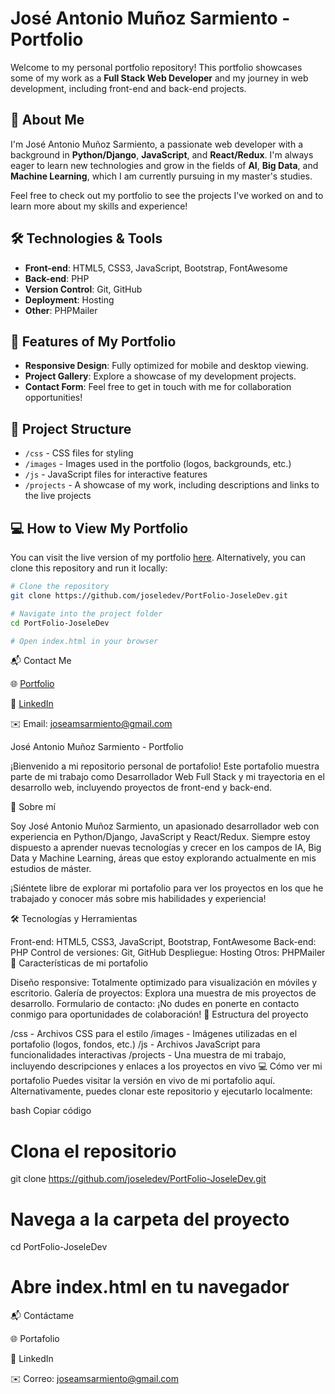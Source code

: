 # José Antonio Muñoz Sarmiento - Portfolio

Welcome to my personal portfolio repository! This portfolio showcases some of my work as a **Full Stack Web Developer** and my journey in web development, including front-end and back-end projects.

## 🚀 About Me

I'm José Antonio Muñoz Sarmiento, a passionate web developer with a background in **Python/Django**, **JavaScript**, and **React/Redux**. I'm always eager to learn new technologies and grow in the fields of **AI**, **Big Data**, and **Machine Learning**, which I am currently pursuing in my master's studies.

Feel free to check out my portfolio to see the projects I've worked on and to learn more about my skills and experience!

## 🛠️ Technologies & Tools

- **Front-end**: HTML5, CSS3, JavaScript, Bootstrap, FontAwesome
- **Back-end**: PHP
- **Version Control**: Git, GitHub
- **Deployment**: Hosting
- **Other**: PHPMailer

## 🌟 Features of My Portfolio

- **Responsive Design**: Fully optimized for mobile and desktop viewing.
- **Project Gallery**: Explore a showcase of my development projects.
- **Contact Form**: Feel free to get in touch with me for collaboration opportunities!

## 📂 Project Structure

- `/css` - CSS files for styling
- `/images` - Images used in the portfolio (logos, backgrounds, etc.)
- `/js` - JavaScript files for interactive features
- `/projects` - A showcase of my work, including descriptions and links to the live projects

## 💻 How to View My Portfolio

You can visit the live version of my portfolio [here](https:www.joseledev.es). Alternatively, you can clone this repository and run it locally:

```bash
# Clone the repository
git clone https://github.com/joseledev/PortFolio-JoseleDev.git

# Navigate into the project folder
cd PortFolio-JoseleDev

# Open index.html in your browser

```
📬 Contact Me

🌐 [Portfolio](https://www.joseledev.es/)

💼 [LinkedIn](https://www.linkedin.com/in/jose-antonio-muñoz-sarmiento-1b151637)

✉️ Email: joseamsarmiento@gmail.com




José Antonio Muñoz Sarmiento - Portfolio

¡Bienvenido a mi repositorio personal de portafolio! Este portafolio muestra parte de mi trabajo como Desarrollador Web Full Stack y mi trayectoria en el desarrollo web, incluyendo proyectos de front-end y back-end.

🚀 Sobre mí

Soy José Antonio Muñoz Sarmiento, un apasionado desarrollador web con experiencia en Python/Django, JavaScript y React/Redux. Siempre estoy dispuesto a aprender nuevas tecnologías y crecer en los campos de IA, Big Data y Machine Learning, áreas que estoy explorando actualmente en mis estudios de máster.

¡Siéntete libre de explorar mi portafolio para ver los proyectos en los que he trabajado y conocer más sobre mis habilidades y experiencia!

🛠️ Tecnologías y Herramientas

Front-end: HTML5, CSS3, JavaScript, Bootstrap, FontAwesome
Back-end: PHP
Control de versiones: Git, GitHub
Despliegue: Hosting
Otros: PHPMailer
🌟 Características de mi portafolio

Diseño responsive: Totalmente optimizado para visualización en móviles y escritorio.
Galería de proyectos: Explora una muestra de mis proyectos de desarrollo.
Formulario de contacto: ¡No dudes en ponerte en contacto conmigo para oportunidades de colaboración!
📂 Estructura del proyecto

/css - Archivos CSS para el estilo
/images - Imágenes utilizadas en el portafolio (logos, fondos, etc.)
/js - Archivos JavaScript para funcionalidades interactivas
/projects - Una muestra de mi trabajo, incluyendo descripciones y enlaces a los proyectos en vivo
💻 Cómo ver mi portafolio Puedes visitar la versión en vivo de mi portafolio aquí. Alternativamente, puedes clonar este repositorio y ejecutarlo localmente:

bash
Copiar código
# Clona el repositorio
git clone https://github.com/joseledev/PortFolio-JoseleDev.git

# Navega a la carpeta del proyecto
cd PortFolio-JoseleDev

# Abre index.html en tu navegador
📬 Contáctame

🌐 Portafolio

💼 LinkedIn

✉️ Correo: joseamsarmiento@gmail.com
